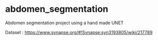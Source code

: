 # abdomen_segmentation
Abdomen segmentation project using a hand made UNET

Dataset : https://www.synapse.org/#!Synapse:syn3193805/wiki/217789
